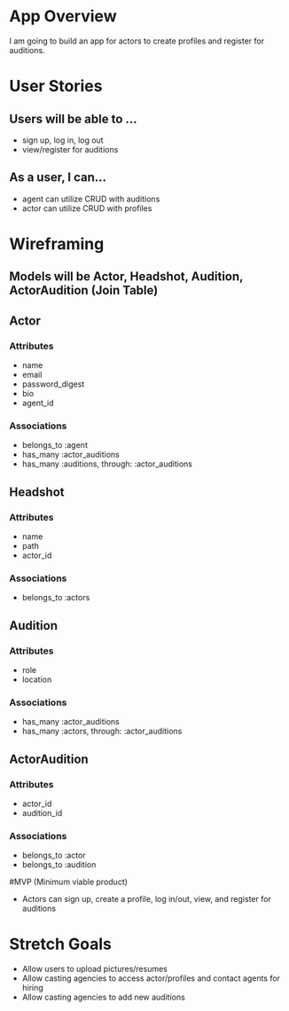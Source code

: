# App Overview

I am going to build an app for actors to create profiles and register for auditions. 

# User Stories

## Users will be able to ...
- sign up, log in, log out
- view/register for auditions 

## As a user, I can...
- agent can utilize CRUD with auditions 
- actor can utilize CRUD with profiles 

# Wireframing 

## Models will be Actor, Headshot, Audition, ActorAudition (Join Table) 

## Actor

### Attributes

- name 
- email 
- password_digest 
- bio 
- agent_id


### Associations

- belongs_to :agent
- has_many :actor_auditions
- has_many :auditions, through: :actor_auditions

## Headshot  

### Attributes

- name 
- path
- actor_id   

### Associations

- belongs_to :actors

## Audition

### Attributes

- role
- location  

### Associations

- has_many :actor_auditions
- has_many :actors, through: :actor_auditions 

## ActorAudition

### Attributes

- actor_id
- audition_id   

### Associations

- belongs_to :actor 
- belongs_to :audition 

#MVP (Minimum viable product)

- Actors can sign up, create a profile, log in/out, view, and register for auditions 

# Stretch Goals

- Allow users to upload pictures/resumes 
- Allow casting agencies to access actor/profiles and contact agents for hiring
- Allow casting agencies to add new auditions

